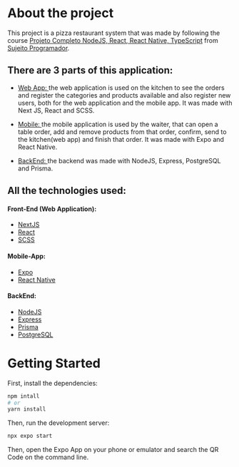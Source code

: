 # About the project

This project is a pizza restaurant system that was made by following the course [Projeto Completo NodeJS, React, React Native, TypeScript](https://www.udemy.com/course/dev-fullstack/) from [Sujeito Programador](https://www.youtube.com/c/Sujeitoprogramador).

## There are 3 parts of this application:

- [Web App: ](https://github.com/Fabianno-Otavio/pizzaria_frontend)the web application is used on the kitchen to see the orders and register the categories and products available and also register new users, both for the web application and the mobile app. It was made with Next JS, React and SCSS.

- [Mobile: ](https://github.com/Fabianno-Otavio/pizzaria_mobile)the mobile application is used by the waiter, that can open a table order, add and remove products from that order, confirm, send to the kitchen(web app) and finish that order. It was made with Expo and React Native.

- [BackEnd: ](https://github.com/Fabianno-Otavio/pizzaria_backend)the backend was made with NodeJS, Express, PostgreSQL and Prisma.

## All the technologies used:

#### Front-End (Web Application):
- [NextJS](https://nextjs.org/)
- [React](https://pt-br.reactjs.org/)
- [SCSS](https://sass-lang.com/)

#### Mobile-App:
- [Expo](https://expo.dev/)
- [React Native](https://reactnative.dev/)

#### BackEnd:
- [NodeJS](https://nodejs.org/en/)
- [Express](https://expressjs.com/)
- [Prisma](https://www.prisma.io/)
- [PostgreSQL](https://www.postgresql.org/)

# Getting Started

First, install the dependencies:

```bash
npm intall
# or
yarn install
```

Then, run the development server:

```bash
npx expo start
```

Then, open the Expo App on your phone or emulator and search the QR Code on the command line.
